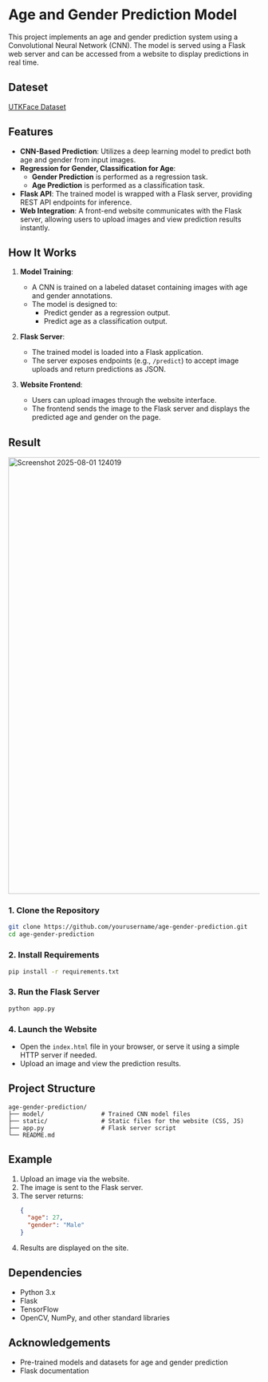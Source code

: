 # Age and Gender Prediction Model

This project implements an age and gender prediction system using a Convolutional Neural Network (CNN). The model is served using a Flask web server and can be accessed from a website to display predictions in real time.

## Dateset

[UTKFace Dataset](https://www.kaggle.com/datasets/jangedoo/utkface-new)

## Features

- **CNN-Based Prediction**: Utilizes a deep learning model to predict both age and gender from input images.
- **Regression for Gender, Classification for Age**:  
  - **Gender Prediction** is performed as a regression task.
  - **Age Prediction** is performed as a classification task.
- **Flask API**: The trained model is wrapped with a Flask server, providing REST API endpoints for inference.
- **Web Integration**: A front-end website communicates with the Flask server, allowing users to upload images and view prediction results instantly.

## How It Works

1. **Model Training**:  
   - A CNN is trained on a labeled dataset containing images with age and gender annotations.
   - The model is designed to:
     - Predict gender as a regression output.
     - Predict age as a classification output.

2. **Flask Server**:  
   - The trained model is loaded into a Flask application.
   - The server exposes endpoints (e.g., `/predict`) to accept image uploads and return predictions as JSON.

3. **Website Frontend**:  
   - Users can upload images through the website interface.
   - The frontend sends the image to the Flask server and displays the predicted age and gender on the page.
     

## Result
<img width="874" height="874" alt="Screenshot 2025-08-01 124019" src="https://github.com/user-attachments/assets/7c0f1bd8-2862-4a78-8837-359d36ebe1ea" />



### 1. Clone the Repository

```bash
git clone https://github.com/yourusername/age-gender-prediction.git
cd age-gender-prediction
```

### 2. Install Requirements

```bash
pip install -r requirements.txt
```

### 3. Run the Flask Server

```bash
python app.py
```

### 4. Launch the Website

- Open the `index.html` file in your browser, or serve it using a simple HTTP server if needed.
- Upload an image and view the prediction results.

## Project Structure

```
age-gender-prediction/
├── model/                # Trained CNN model files
├── static/               # Static files for the website (CSS, JS)
├── app.py                # Flask server script
└── README.md
```

## Example

1. Upload an image via the website.
2. The image is sent to the Flask server.
3. The server returns:
    ```json
    {
      "age": 27,
      "gender": "Male"
    }
    ```
4. Results are displayed on the site.

## Dependencies

- Python 3.x
- Flask
- TensorFlow 
- OpenCV, NumPy, and other standard libraries

## Acknowledgements

- Pre-trained models and datasets for age and gender prediction
- Flask documentation
